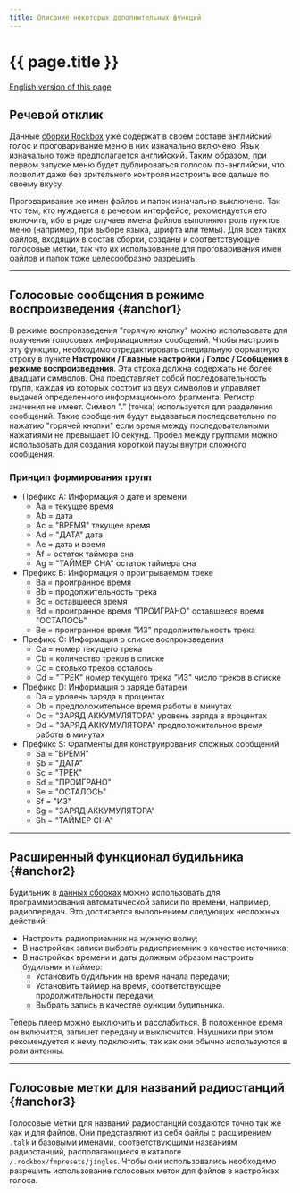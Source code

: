 ```yaml
---
title: Описание некоторых дополнительных функций
---
```


# {{ page.title }}

[English version of this page](features.md)

## Речевой отклик

Данные [сборки Rockbox](index-ru.md#anchor1) уже содержат в своем
составе английский голос и проговаривание меню в них изначально
включено. Язык изначально тоже предполагается английский. Таким
образом, при первом запуске меню будет дублироваться голосом
по-английски, что позволит даже без зрительного контроля настроить все
дальше по своему вкусу.

Проговаривание же имен файлов и папок изначально выключено. Так что
тем, кто нуждается в речевом интерфейсе, рекомендуется его включить,
ибо в ряде случаев имена файлов выполняют роль пунктов меню (например,
при выборе языка, шрифта или темы). Для всех таких файлов, входящих в
состав сборки, созданы и соответствующие голосовые метки, так что их
использование для проговаривания имен файлов и папок тоже
целесообразно разрешить.

----

## Голосовые сообщения в режиме воспроизведения {#anchor1}

В режиме воспроизведения "горячую кнопку" можно использовать для
получения голосовых информационных сообщений. Чтобы настроить эту
функцию, необходимо отредактировать специальную форматную строку в
пункте **Настройки / Главные настройки / Голос / Сообщения в режиме
воспроизведения**. Эта строка должна содержать не более двадцати
символов. Она представляет собой последовательность групп, каждая из
которых состоит из двух символов и управляет выдачей определенного
информационного фрагмента. Регистр значения не имеет. Символ "."
(точка) используется для разделения сообщений. Такие сообщения будут
выдаваться последовательно по нажатию "горячей кнопки" если время
между последовательными нажатиями не превышает 10 секунд. Пробел между
группами можно использовать для создания короткой паузы внутри
сложного сообщения.

### Принцип формирования групп

- Префикс A: Информация о дате и времени
  - Aa = текущее время
  - Ab = дата
  - Ac = "ВРЕМЯ" текущее время
  - Ad = "ДАТА" дата
  - Ae = дата и время
  - Af = остаток таймера сна
  - Ag = "ТАЙМЕР СНА" остаток таймера сна
- Префикс B: Информация о проигрываемом треке
  - Ba = проигранное время
  - Bb = продолжительность трека
  - Bc = оставшееся время
  - Bd = проигранное время "ПРОИГРАНО" оставшееся время "ОСТАЛОСЬ"
  - Be = проигранное время "ИЗ" продолжительность трека
- Префикс C: Информация о списке воспроизведения
  - Ca = номер текущего трека
  - Cb = количество треков в списке
  - Cc = сколько треков осталось
  - Cd = "ТРЕК" номер текущего трека "ИЗ" число треков в списке
- Префикс D: Информация о заряде батареи
  - Da = уровень заряда в процентах
  - Db = предположительное время работы в минутах
  - Dc = "ЗАРЯД АККУМУЛЯТОРА" уровень заряда в процентах
  - Dd = "ЗАРЯД АККУМУЛЯТОРА" предположительное время работы в минутах
- Префикс S: Фрагменты для конструирования сложных сообщений
  - Sa = "ВРЕМЯ"
  - Sb = "ДАТА"
  - Sc = "ТРЕК"
  - Sd = "ПРОИГРАНО"
  - Se = "ОСТАЛОСЬ"
  - Sf = "ИЗ"
  - Sg = "ЗАРЯД АККУМУЛЯТОРА"
  - Sh = "ТАЙМЕР СНА"

----

## Расширенный функционал будильника {#anchor2}

Будильник в [данных сборках](index-ru.md#anchor1) можно использовать
для программирования автоматической записи по времени, например,
радиопередач. Это достигается выполнением следующих несложных
действий:

- Настроить радиоприемник на нужную волну;
- В настройках записи выбрать радиоприемник в качестве источника;
- В настройках времени и даты должным образом настроить будильник и
  таймер:
  - Установить будильник на время начала передачи;
  - Установить таймер на время, соответствующее продолжительности
    передачи;
  - Выбрать запись в качестве функции будильника.

Теперь плеер можно выключить и расслабиться. В положенное время он
включится, запишет передачу и выключится. Наушники при этом
рекомендуется к нему подключить, так как они обычно используются в
роли антенны.

----

## Голосовые метки для названий радиостанций {#anchor3}

Голосовые метки для названий радиостанций создаются точно так же как и
для файлов. Они представляют из себя файлы с расширением `.talk` и
базовыми именами, соответствующими названиям радиостанций,
располагающиеся в каталоге `/.rockbox/fmpresets/jingles`.
Чтобы они использовались необходимо разрешить использование голосовых
меток для файлов в настройках голоса.
